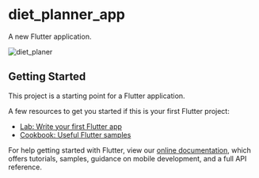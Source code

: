 # diet_planner_app

A new Flutter application.

![diet_planer](https://user-images.githubusercontent.com/84202263/192808440-310bca39-71f0-4c6e-8b75-a827b246b05e.gif)

## Getting Started

This project is a starting point for a Flutter application.

A few resources to get you started if this is your first Flutter project:

- [Lab: Write your first Flutter app](https://flutter.dev/docs/get-started/codelab)
- [Cookbook: Useful Flutter samples](https://flutter.dev/docs/cookbook)

For help getting started with Flutter, view our
[online documentation](https://flutter.dev/docs), which offers tutorials,
samples, guidance on mobile development, and a full API reference.
